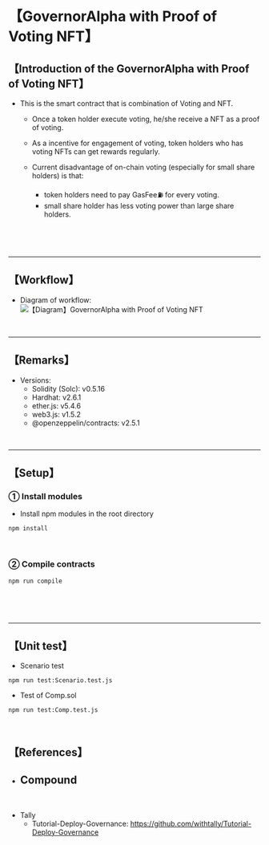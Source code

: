 # 【GovernorAlpha with Proof of Voting NFT】
## 【Introduction of the GovernorAlpha with Proof of Voting NFT】
- This is the smart contract that is combination of Voting and NFT.
  - Once a token holder execute voting, he/she receive a NFT as a proof of voting.

  - As a incentive for engagement of voting, token holders who has voting NFTs can get rewards regularly.

  - Current disadvantage of on-chain voting (especially for small share holders) is that:
    - token holders need to pay GasFee⛽️ for every voting.
    - small share holder has less voting power than large share holders.

<br>

&nbsp;

***

## 【Workflow】
- Diagram of workflow: 
  ![【Diagram】GovernorAlpha with Proof of Voting NFT](https://user-images.githubusercontent.com/19357502/132271835-bae0f317-533b-40e9-9f7c-9613069066b9.jpg)

&nbsp;

***

## 【Remarks】
- Versions:
  - Solidity (Solc): v0.5.16
  - Hardhat: v2.6.1
  - ether.js: v5.4.6
  - web3.js: v1.5.2
  - @openzeppelin/contracts: v2.5.1

&nbsp;

***

## 【Setup】
### ① Install modules
- Install npm modules in the root directory
```
npm install
```

<br>

### ② Compile contracts
```
npm run compile
```

<br>

&nbsp;

***

## 【Unit test】
- Scenario test
```
npm run test:Scenario.test.js
```

- Test of Comp.sol
```
npm run test:Comp.test.js
```

<br>

## 【References】
- Compound
  - 

<br>

- Tally
  - Tutorial-Deploy-Governance: https://github.com/withtally/Tutorial-Deploy-Governance
